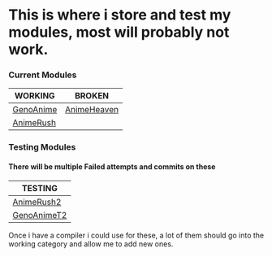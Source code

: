# This is where i store and test my modules, most will probably not work.

### Current Modules
| WORKING | BROKEN |
| ------- | ------- |
| [GenoAnime](https://raw.githubusercontent.com/SentientUmaru/modules/main/genoanime.json) | [AnimeHeaven](https://raw.githubusercontent.com/SentientUmaru/modules/main/animeheaven.json)
| [AnimeRush](https://raw.githubusercontent.com/SentientUmaru/modules/main/animerush.json) |

### Testing Modules
#### There will be multiple Failed attempts and commits on these
| TESTING |
| ------- |
| [AnimeRush2](https://raw.githubusercontent.com/SentientUmaru/modules/main/animerush2.json) |
| [GenoAnimeT2](https://raw.githubusercontent.com/SentientUmaru/modules/main/genoanimeT2.json) |

Once i have a compiler i could use for these, a lot of them should go into the working category and allow me to add new ones.